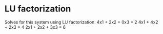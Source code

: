 # LU factorization

Solves for this system using LU factorization:
4x1 + 2x2 + 0x3 = 2
4x1 + 4x2 + 2x3 = 4
2x1 + 2x2 + 3x3 = 6